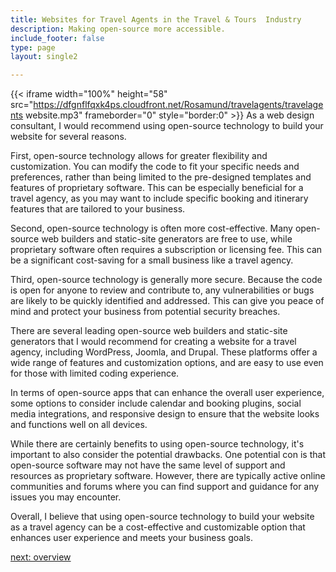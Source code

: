 ```yaml
---
title: Websites for Travel Agents in the Travel & Tours  Industry
description: Making open-source more accessible.
include_footer: false
type: page
layout: single2

---
```



{{< iframe width="100%" height="58" src="https://dfgnflfqxk4ps.cloudfront.net/Rosamund/travelagents/travelagents website.mp3" frameborder="0" style="border:0" >}}
As a web design consultant, I would recommend using open-source technology to build your website for several reasons.

First, open-source technology allows for greater flexibility and customization. You can modify the code to fit your specific needs and preferences, rather than being limited to the pre-designed templates and features of proprietary software. This can be especially beneficial for a travel agency, as you may want to include specific booking and itinerary features that are tailored to your business.

Second, open-source technology is often more cost-effective. Many open-source web builders and static-site generators are free to use, while proprietary software often requires a subscription or licensing fee. This can be a significant cost-saving for a small business like a travel agency.

Third, open-source technology is generally more secure. Because the code is open for anyone to review and contribute to, any vulnerabilities or bugs are likely to be quickly identified and addressed. This can give you peace of mind and protect your business from potential security breaches.

There are several leading open-source web builders and static-site generators that I would recommend for creating a website for a travel agency, including WordPress, Joomla, and Drupal. These platforms offer a wide range of features and customization options, and are easy to use even for those with limited coding experience.

In terms of open-source apps that can enhance the overall user experience, some options to consider include calendar and booking plugins, social media integrations, and responsive design to ensure that the website looks and functions well on all devices.

While there are certainly benefits to using open-source technology, it's important to also consider the potential drawbacks. One potential con is that open-source software may not have the same level of support and resources as proprietary software. However, there are typically active online communities and forums where you can find support and guidance for any issues you may encounter.

Overall, I believe that using open-source technology to build your website as a travel agency can be a cost-effective and customizable option that enhances user experience and meets your business goals.



<a href="https://workdojos.com/travelagents/overview">next: overview</a>


